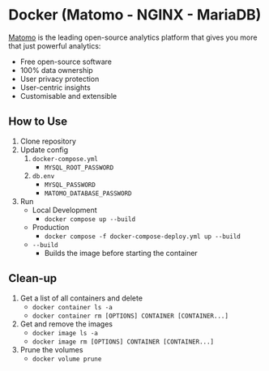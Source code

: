 # Docker (Matomo - NGINX - MariaDB)

[Matomo](https://matomo.org) is the leading open-source analytics platform that gives you more that just powerful analytics:

- Free open-source software
- 100% data ownership
- User privacy protection
- User-centric insights
- Customisable and extensible

## How to Use

1. Clone repository
1. Update config
    1. `docker-compose.yml`
        - `MYSQL_ROOT_PASSWORD`
    1. `db.env`
        - `MYSQL_PASSWORD`
        - `MATOMO_DATABASE_PASSWORD`
1. Run
    - Local Development
        - `docker compose up --build`
    - Production
        - `docker compose -f docker-compose-deploy.yml up --build`
    - `--build`
        - Builds the image before starting the container

## Clean-up

1. Get a list of all containers and delete
    - `docker container ls -a`
    - `docker container rm [OPTIONS] CONTAINER [CONTAINER...]`
1. Get and remove the images
    - `docker image ls -a`
    - `docker image rm [OPTIONS] CONTAINER [CONTAINER...]`
1. Prune the volumes
    - `docker volume prune`